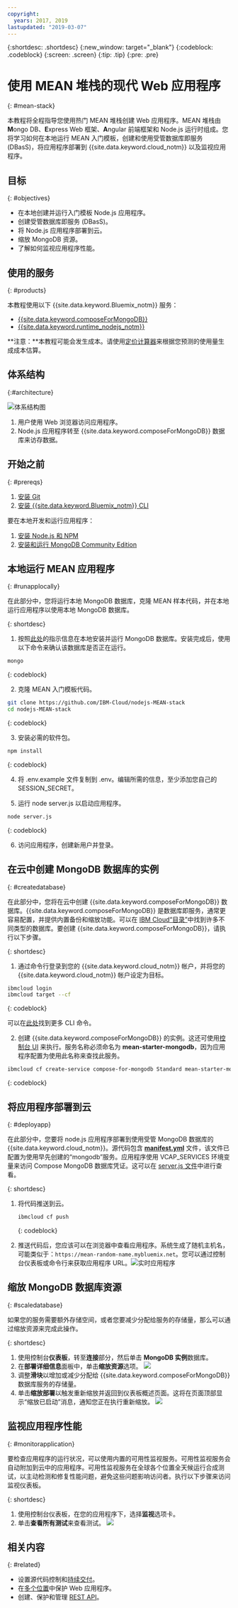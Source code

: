 ```yaml
---
copyright:
  years: 2017, 2019
lastupdated: "2019-03-07"
---
```


{:shortdesc: .shortdesc}
{:new_window: target="_blank"}
{:codeblock: .codeblock}
{:screen: .screen}
{:tip: .tip}
{:pre: .pre}


# 使用 MEAN 堆栈的现代 Web 应用程序
{: #mean-stack}

本教程将全程指导您使用热门 MEAN 堆栈创建 Web 应用程序。MEAN 堆栈由 **M**ongo DB、**E**xpress Web 框架、**A**ngular 前端框架和 Node.js 运行时组成。您将学习如何在本地运行 MEAN 入门模板，创建和使用受管数据库即服务 (DBasS)，将应用程序部署到 {{site.data.keyword.cloud_notm}} 以及监视应用程序。  

## 目标

{: #objectives}

- 在本地创建并运行入门模板 Node.js 应用程序。
- 创建受管数据库即服务 (DBasS)。
- 将 Node.js 应用程序部署到云。
- 缩放 MongoDB 资源。
- 了解如何监视应用程序性能。

## 使用的服务

{: #products}

本教程使用以下 {{site.data.keyword.Bluemix_notm}} 服务：

- [{{site.data.keyword.composeForMongoDB}}](https://{DomainName}/catalog/services/compose-for-mongodb)
- [{{site.data.keyword.runtime_nodejs_notm}}](https://{DomainName}/catalog/starters/sdk-for-nodejs)

**注意：**本教程可能会发生成本。请使用[定价计算器](https://{DomainName}/pricing/)来根据您预测的使用量生成成本估算。

## 体系结构

{:#architecture}

<p style="text-align: center;">

![体系结构图](images/solution7/Architecture.png)</p>

1. 用户使用 Web 浏览器访问应用程序。
2. Node.js 应用程序转至 {{site.data.keyword.composeForMongoDB}} 数据库来访存数据。

## 开始之前

{: #prereqs}

1. [安装 Git](https://git-scm.com/)
2. [安装 {{site.data.keyword.Bluemix_notm}} CLI](/docs/cli?topic=cloud-cli-install-ibmcloud-cli)


要在本地开发和运行应用程序：
1. [安装 Node.js 和 NPM](https://nodejs.org/)
2. [安装和运行 MongoDB Community Edition](https://docs.mongodb.com/manual/administration/install-community/)

## 本地运行 MEAN 应用程序

{: #runapplocally}

在此部分中，您将运行本地 MongoDB 数据库，克隆 MEAN 样本代码，并在本地运行应用程序以使用本地 MongoDB 数据库。

{: shortdesc}

1. 按照[此处](https://docs.mongodb.com/manual/administration/install-community/)的指示信息在本地安装并运行 MongoDB 数据库。安装完成后，使用以下命令来确认该数据库是否正在运行。
  ```sh
  mongo
  ```
  {: codeblock}

2. 克隆 MEAN 入门模板代码。

  ```sh
  git clone https://github.com/IBM-Cloud/nodejs-MEAN-stack
  cd nodejs-MEAN-stack
  ```
  {: codeblock}

3. 安装必需的软件包。

  ```sh
  npm install
  ```
  {: codeblock}

4. 将 .env.example 文件复制到 .env。编辑所需的信息，至少添加您自己的 SESSION_SECRET。

5. 运行 node server.js 以启动应用程序。
  ```sh
  node server.js
  ```
  {: codeblock}

6. 访问应用程序，创建新用户并登录。

## 在云中创建 MongoDB 数据库的实例

{: #createdatabase}

在此部分中，您将在云中创建 {{site.data.keyword.composeForMongoDB}} 数据库。{{site.data.keyword.composeForMongoDB}} 是数据库即服务，通常更容易配置，并提供内置备份和缩放功能。可以在 [IBM Cloud“目录”](https://{DomainName}/catalog/?category=data)中找到许多不同类型的数据库。要创建 {{site.data.keyword.composeForMongoDB}}，请执行以下步骤。

{: shortdesc}

1. 通过命令行登录到您的 {{site.data.keyword.cloud_notm}} 帐户，并将您的 {{site.data.keyword.cloud_notm}} 帐户设定为目标。 

  ```sh
  ibmcloud login
  ibmcloud target --cf
  ```
  {: codeblock}

  可以在[此处](/docs/cli?topic=cloud-cli-install-ibmcloud-cli)找到更多 CLI 命令。

2. 创建 {{site.data.keyword.composeForMongoDB}} 的实例。这还可使用[控制台 UI](https://{DomainName}/catalog/services/compose-for-mongodb) 来执行。服务名称必须命名为 **mean-starter-mongodb**，因为应用程序配置为使用此名称来查找此服务。

  ```sh
  ibmcloud cf create-service compose-for-mongodb Standard mean-starter-mongodb
  ```
  {: codeblock}

## 将应用程序部署到云

{: #deployapp}

在此部分中，您要将 node.js 应用程序部署到使用受管 MongoDB 数据库的 {{site.data.keyword.cloud_notm}}。源代码包含 [**manifest.yml**](https://github.com/IBM-Cloud/nodejs-MEAN-stack/blob/master/manifest.yml) 文件，该文件已配置为使用早先创建的“mongodb”服务。应用程序使用 VCAP_SERVICES 环境变量来访问 Compose MongoDB 数据库凭证。这可以在 [server.js 文件](https://github.com/IBM-Cloud/nodejs-MEAN-stack/blob/master/server.js)中进行查看。 

{: shortdesc}

1. 将代码推送到云。

   ```sh
   ibmcloud cf push
   ```

   {: codeblock}

2. 推送代码后，您应该可以在浏览器中查看应用程序。系统生成了随机主机名，可能类似于：`https://mean-random-name.mybluemix.net`。您可以通过控制台仪表板或命令行来获取应用程序 URL。![实时应用程序](images/solution7/live-app.png)


## 缩放 MongoDB 数据库资源
{: #scaledatabase}

如果您的服务需要额外存储空间，或者您要减少分配给服务的存储量，那么可以通过缩放资源来完成此操作。

{: shortdesc}

1. 使用控制台**仪表板**，转至**连接**部分，然后单击 **MongoDB 实例**数据库。
2. 在**部署详细信息**面板中，单击**缩放资源**选项。
  ![](images/solution7/mongodb-scale-show.png)
3. 调整**滑块**以增加或减少分配给 {{site.data.keyword.composeForMongoDB}} 数据库服务的存储量。
4. 单击**缩放部署**以触发重新缩放并返回到仪表板概述页面。这将在页面顶部显示“缩放已启动”消息，通知您正在执行重新缩放。
  ![](images/solution7/scaling-in-progress.png)


## 监视应用程序性能
{: #monitorapplication}

要检查应用程序的运行状况，可以使用内置的可用性监视服务。可用性监视服务会自动附加到云中的应用程序。可用性监视服务在全球各个位置全天候运行合成测试，以主动检测和修复性能问题，避免这些问题影响访问者。执行以下步骤来访问监视仪表板。

{: shortdesc}

1. 使用控制台仪表板，在您的应用程序下，选择**监视**选项卡。
2. 单击**查看所有测试**来查看测试。
   ![](images/solution7/alert_frequency.png)


## 相关内容

{: #related}

- 设置源代码控制和[持续交付](https://{DomainName}/docs/tutorials?topic=solution-tutorials-multi-region-webapp#devops)。
- 在[多个位置](https://{DomainName}/docs/tutorials?topic=solution-tutorials-multi-region-webapp)中保护 Web 应用程序。
- 创建、保护和管理 [REST API](https://{DomainName}/docs/tutorials?topic=solution-tutorials-create-manage-secure-apis#create-manage-secure-apis)。
